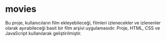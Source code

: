 # movies
Bu proje, kullanıcıların film ekleyebileceği, filmleri izlenecekler ve izlenenler olarak ayırabileceği basit bir film arşivi uygulamasıdır. Proje, HTML, CSS ve JavaScript kullanılarak geliştirilmiştir.
